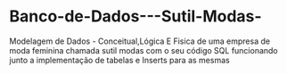 # Banco-de-Dados---Sutil-Modas-
 Modelagem de Dados - Conceitual,Lógica E Fisica de uma empresa de moda feminina chamada sutil modas com o seu código SQL funcionando junto a implementação de tabelas e Inserts para as mesmas 
